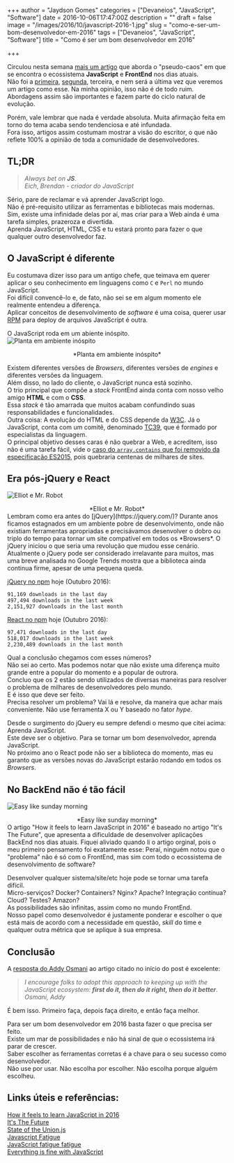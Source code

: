 +++
author = "Jaydson Gomes"
categories = ["Devaneios", "JavaScript", "Software"]
date = 2016-10-06T17:47:00Z
description = ""
draft = false
image = "/images/2016/10/javascript-2016-1.jpg"
slug = "como-e-ser-um-bom-desenvolvedor-em-2016"
tags = ["Devaneios", "JavaScript", "Software"]
title = "Como é ser um bom desenvolvedor em 2016"

+++

Circulou nesta semana [mais um artigo](https://hackernoon.com/how-it-feels-to-learn-javascript-in-2016-d3a717dd577f#.r5c5nznev) que aborda o "pseudo-caos" em que se encontra o ecossistema **JavaScript** e **FrontEnd** nos dias atuais.  
Não foi a [primeira](https://medium.com/@ericclemmons/javascript-fatigue-48d4011b6fc4#.2ujgvno70), [segunda](https://medium.com/@matthiasak/state-of-the-union-js-d664bdbffd14#.blipsvapc), terceira, e nem será a última vez que veremos um artigo como esse. Na minha opinião, isso não é de todo ruim.  
Abordagens assim são importantes e fazem parte do ciclo natural de evolução.  

Porém, vale lembrar que nada é verdade absoluta. Muita afirmação feita em torno do tema acaba sendo tendenciosa e até infundada.  
Fora isso, artigos assim costumam mostrar a visão do escritor, o que não reflete 100% a opinião de toda a comunidade de desenvolvedores.  

## TL;DR
> *Always bet on **JS**.*  
> *Eich, Brendan - criador do JavaScript*

Sério, pare de reclamar e vá aprender JavaScript logo.  
Não é pré-requisito utilizar as ferramentas e bibliotecas mais modernas.  
Sim, existe uma infinidade delas por aí, mas criar para a Web ainda é uma tarefa simples, prazeroza e divertida.  
Aprenda JavaScript, HTML, CSS e tu estará pronto para fazer o que qualquer outro desenvolvedor faz.  

## O JavaScript é diferente
Eu costumava dizer isso para um antigo chefe, que teimava em querer aplicar o seu conhecimento em linguagens como `C` e `Perl` no mundo JavaScript.  
Foi difícil convencê-lo e, de fato, não sei se em algum momento ele realmente entendeu a diferença.  
Aplicar conceitos de desenvolvimento de *software* é uma coisa, querer usar [RPM](https://en.wikipedia.org/wiki/RPM_Package_Manager) para deploy de arquivos JavaScript é outra.  

O JavaScript roda em um abiente inóspito.  
![Planta em ambiente inóspito](/images/2016/10/javscript-hostile-environment-1.jpg)
<center>*Planta em ambiente inóspito*</center>

Existem diferentes versões de *Browsers*, diferentes versões de *engines* e diferentes versões da linguagem.  
Além disso,  no lado do cliente, o JavaScript nunca está sozinho.  
O trio principal que compõe a *stack* FrontEnd ainda conta com nosso velho amigo **HTML** e com o **CSS**.  
Essa *stack* é tão amarrada que muitos acabam confundindo suas responsabilidades e funcionalidades.  
Outra coisa: A evolução do HTML e do CSS depende da [W3C](https://www.w3.org/). Já o JavaScript, conta com um comitê, denominado [TC39](https://github.com/tc39), que é formado por especialistas da linguagem.  
O principal objetivo desses caras é não quebrar a Web, e acreditem, isso não é uma tarefa fácil, vide o [caso do `array.contains` que foi removido da especificação ES2015](https://esdiscuss.org/topic/having-a-non-enumerable-array-prototype-contains-may-not-be-web-compatible), pois quebraria centenas de milhares de sites.  

## Era pós-jQuery e React
![Elliot e Mr. Robot](/images/2016/10/mr-robot-season-2-premiere.jpg)
<center>*Elliot e Mr. Robot*</center>
Lembram como era antes do [jQuery](https://jquery.com/)?  
Durante anos ficamos estagnados em um ambiente pobre de desenvolvimento, onde não existiam ferramentas apropriadas e precisávamos desenvolver o dobro ou triplo do tempo para tornar um site compatível em todos os *Browsers*.  
O jQuery iniciou o que seria uma revolução que mudou esse cenário.  
Atualmente o jQuery pode ser considerado irrelavante para muitos, mas uma breve analisada no Google Trends mostra que a biblioteca ainda continua firme, apesar de uma pequena queda.  

<script type="text/javascript" src="https://ssl.gstatic.com/trends_nrtr/760_RC01/embed_loader.js"></script> <script type="text/javascript"> trends.embed.renderExploreWidget("TIMESERIES", {"comparisonItem":[{"keyword":"jquery","geo":"","time":"today 5-y"},{"keyword":"/m/012l1vxv","geo":"","time":"today 5-y"}],"category":0,"property":""}, {"exploreQuery":"q=jquery,%2Fm%2F012l1vxv"}); </script> 

[jQuery no npm](https://www.npmjs.com/package/jquery) hoje (Outubro 2016):  
```
91,169 downloads in the last day
497,494 downloads in the last week
2,151,927 downloads in the last month
```

[React no npm](https://www.npmjs.com/package/react) hoje (Outubro 2016):  
```
97,471 downloads in the last day
518,017 downloads in the last week
2,230,489 downloads in the last month
```

Qual a conclusão chegamos com esses números?  
Não sei ao certo. Mas podemos notar que não existe uma diferença muito grande entre a popular do momento e a popular de outrora.  
Concluo que os 2 estão sendo utilizados de diversas maneiras para resolver o problema de milhares de desenvolvedores pelo mundo.  
E é isso que deve ser feito.  
Precisa resolver um problema? Vai lá e resolve, da maneira que achar mais conveniente. Não use ferramenta X ou Y baseado no fator *hype*.  

Desde o surgimento do jQuery eu sempre defendi o mesmo que citei acima: Aprenda JavaScript.  
Este deve ser o objetivo. Para se tornar um bom desenvolvedor, aprenda JavaScript.  
No próximo ano o React pode não ser a biblioteca do momento, mas eu garanto que as versões novas do JavaScript estarão rodando em todos os *Browsers*.  

## No BackEnd não é tão fácil
![Easy like sunday morning](/images/2016/10/easy-backend-1.jpg)
<center>*Easy like sunday morning*</center>
O artigo "How it feels to learn JavaScript in 2016" é baseado no artigo "It's The Future", que apresenta a dificuldade de desenvolver aplicações BackEnd nos dias atuais.  
Fiquei aliviado quando li o artigo orginal, pois o meu primeiro pensamento foi exatamente esse: Peraí, ninguém notou que o "problema" não é só com o FrontEnd, mas sim com todo o ecossistema de desenvolvimento de software?  

Desenvolver qualquer sistema/site/etc hoje pode se tornar uma tarefa difícil.  
Micro-serviços? Docker? Containers? Nginx? Apache? Integração contínua? Cloud? Testes? Amazon?  
As possibilidades são infinitas, assim como no mundo FrontEnd.  
Nosso papel como desenvolvedor é justamente ponderar e escolher o que está mais de acordo com a necessidade em questão, *skill* do time e qualquer outra métrica que se aplique à sua empresa.  

## Conclusão
A [resposta do Addy Osmani](https://medium.com/@addyosmani/totally-get-your-frustration-ea11adf237e3#.41c41occ3) ao artigo citado no início do post é excelente:  
> *I encourage folks to adopt this approach to keeping up with the JavaScript ecosystem: **first do it, then do it right, then do it better***.  
> *Osmani, Addy*

É bem isso. Primeiro faça, depois faça direito, e então faça melhor.  

Para ser um bom desenvolvedor em 2016 basta fazer o que precisa ser feito.  
Existe um mar de possibilidades e não há sinal de que o ecossistema irá parar de crescer.  
Saber escolher as ferramentas corretas é a chave para o seu sucesso como desenvolvedor.  
Não use por usar. Não escolha por escolher. Não escolha porque alguém escolheu.  


## Links úteis e referências:  
[How it feels to learn JavaScript in 2016](https://hackernoon.com/how-it-feels-to-learn-javascript-in-2016-d3a717dd577f#.r5c5nznev)  
[It's The Future](https://circleci.com/blog/its-the-future/)  
[State of the Union.js](https://medium.com/@matthiasak/state-of-the-union-js-d664bdbffd14#.blipsvapc)  
[Javascript Fatigue](https://medium.com/@ericclemmons/javascript-fatigue-48d4011b6fc4#.2ujgvno70)  
[JavaScript fatigue fatigue](http://www.2ality.com/2016/02/js-fatigue-fatigue.html)  
[Everything is fine with JavaScript](http://www.macwright.org/2016/10/04/everything-is-fine-with-javascript.html)
